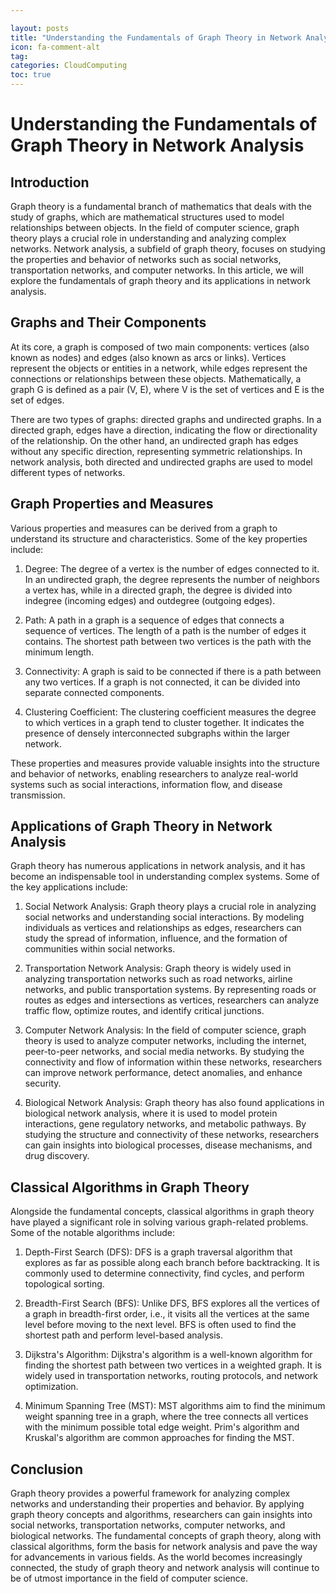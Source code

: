 ```yaml
---

layout: posts
title: "Understanding the Fundamentals of Graph Theory in Network Analysis"
icon: fa-comment-alt
tag:      
categories: CloudComputing
toc: true
---
```




# Understanding the Fundamentals of Graph Theory in Network Analysis

## Introduction
Graph theory is a fundamental branch of mathematics that deals with the study of graphs, which are mathematical structures used to model relationships between objects. In the field of computer science, graph theory plays a crucial role in understanding and analyzing complex networks. Network analysis, a subfield of graph theory, focuses on studying the properties and behavior of networks such as social networks, transportation networks, and computer networks. In this article, we will explore the fundamentals of graph theory and its applications in network analysis.

## Graphs and Their Components
At its core, a graph is composed of two main components: vertices (also known as nodes) and edges (also known as arcs or links). Vertices represent the objects or entities in a network, while edges represent the connections or relationships between these objects. Mathematically, a graph G is defined as a pair (V, E), where V is the set of vertices and E is the set of edges.

There are two types of graphs: directed graphs and undirected graphs. In a directed graph, edges have a direction, indicating the flow or directionality of the relationship. On the other hand, an undirected graph has edges without any specific direction, representing symmetric relationships. In network analysis, both directed and undirected graphs are used to model different types of networks.

## Graph Properties and Measures
Various properties and measures can be derived from a graph to understand its structure and characteristics. Some of the key properties include:

1. Degree: The degree of a vertex is the number of edges connected to it. In an undirected graph, the degree represents the number of neighbors a vertex has, while in a directed graph, the degree is divided into indegree (incoming edges) and outdegree (outgoing edges).

2. Path: A path in a graph is a sequence of edges that connects a sequence of vertices. The length of a path is the number of edges it contains. The shortest path between two vertices is the path with the minimum length.

3. Connectivity: A graph is said to be connected if there is a path between any two vertices. If a graph is not connected, it can be divided into separate connected components.

4. Clustering Coefficient: The clustering coefficient measures the degree to which vertices in a graph tend to cluster together. It indicates the presence of densely interconnected subgraphs within the larger network.

These properties and measures provide valuable insights into the structure and behavior of networks, enabling researchers to analyze real-world systems such as social interactions, information flow, and disease transmission.

## Applications of Graph Theory in Network Analysis
Graph theory has numerous applications in network analysis, and it has become an indispensable tool in understanding complex systems. Some of the key applications include:

1. Social Network Analysis: Graph theory plays a crucial role in analyzing social networks and understanding social interactions. By modeling individuals as vertices and relationships as edges, researchers can study the spread of information, influence, and the formation of communities within social networks.

2. Transportation Network Analysis: Graph theory is widely used in analyzing transportation networks such as road networks, airline networks, and public transportation systems. By representing roads or routes as edges and intersections as vertices, researchers can analyze traffic flow, optimize routes, and identify critical junctions.

3. Computer Network Analysis: In the field of computer science, graph theory is used to analyze computer networks, including the internet, peer-to-peer networks, and social media networks. By studying the connectivity and flow of information within these networks, researchers can improve network performance, detect anomalies, and enhance security.

4. Biological Network Analysis: Graph theory has also found applications in biological network analysis, where it is used to model protein interactions, gene regulatory networks, and metabolic pathways. By studying the structure and connectivity of these networks, researchers can gain insights into biological processes, disease mechanisms, and drug discovery.

## Classical Algorithms in Graph Theory
Alongside the fundamental concepts, classical algorithms in graph theory have played a significant role in solving various graph-related problems. Some of the notable algorithms include:

1. Depth-First Search (DFS): DFS is a graph traversal algorithm that explores as far as possible along each branch before backtracking. It is commonly used to determine connectivity, find cycles, and perform topological sorting.

2. Breadth-First Search (BFS): Unlike DFS, BFS explores all the vertices of a graph in breadth-first order, i.e., it visits all the vertices at the same level before moving to the next level. BFS is often used to find the shortest path and perform level-based analysis.

3. Dijkstra's Algorithm: Dijkstra's algorithm is a well-known algorithm for finding the shortest path between two vertices in a weighted graph. It is widely used in transportation networks, routing protocols, and network optimization.

4. Minimum Spanning Tree (MST): MST algorithms aim to find the minimum weight spanning tree in a graph, where the tree connects all vertices with the minimum possible total edge weight. Prim's algorithm and Kruskal's algorithm are common approaches for finding the MST.

## Conclusion
Graph theory provides a powerful framework for analyzing complex networks and understanding their properties and behavior. By applying graph theory concepts and algorithms, researchers can gain insights into social networks, transportation networks, computer networks, and biological networks. The fundamental concepts of graph theory, along with classical algorithms, form the basis for network analysis and pave the way for advancements in various fields. As the world becomes increasingly connected, the study of graph theory and network analysis will continue to be of utmost importance in the field of computer science.